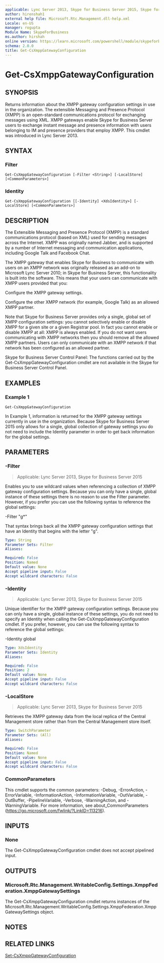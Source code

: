 ```yaml
---
applicable: Lync Server 2013, Skype for Business Server 2015, Skype for Business Server 2019
author: hirenshah1
external help file: Microsoft.Rtc.Management.dll-help.xml
Locale: en-US
manager: rogupta
Module Name: SkypeForBusiness
ms.author: hirshah
online version: https://learn.microsoft.com/powershell/module/skypeforbusiness/get-csxmppgatewayconfiguration
schema: 2.0.0
title: Get-CsXmppGatewayConfiguration
---
```


# Get-CsXmppGatewayConfiguration

## SYNOPSIS

Returns information about the XMPP gateway configuration settings in use in the organization.
The extensible Messaging and Presence Protocol (XMPP) is an open-standard communications protocol for exchanging messages using XML.
XMPP gateways enable Skype for Business Server users to exchange instant message and presence information with users belonging to IM and presence providers that employ XMPP.
This cmdlet was introduced in Lync Server 2013.



## SYNTAX

### Filter
```
Get-CsXmppGatewayConfiguration [-Filter <String>] [-LocalStore] [<CommonParameters>]
```

### Identity
```
Get-CsXmppGatewayConfiguration [[-Identity] <XdsIdentity>] [-LocalStore] [<CommonParameters>]
```

## DESCRIPTION

The Extensible Messaging and Presence Protocol (XMPP) is a standard communications protocol (based on XML) used for sending messages across the Internet.
XMPP was originally named Jabber, and is supported by a number of Internet messaging and communication applications, including Google Talk and Facebook Chat.

The XMPP gateway that enables Skype for Business to communicate with users on an XMPP network was originally released as an add-on to Microsoft Lync Server 2010; in Skype for Business Server, this functionality is built into the software.
This means that your users can communicate with XMPP users provided that you:

Configure the XMPP gateway settings.

Configure the other XMPP network (for example, Google Talk) as an allowed XMPP partner.

Note that Skype for Business Server provides only a single, global set of XMPP configuration settings: you cannot selectively enable or disable XMPP for a given site or a given Registrar pool.
In fact you cannot enable or disable XMPP at all: XMPP is always enabled.
If you do not want users communicating with XMPP networks then you should remove all the allowed XMPP partners.
Users can only communicate with an XMPP network if that network has been configured as an allowed partner.

Skype for Business Server Control Panel: The functions carried out by the Get-CsXmppGatewayConfiguration cmdlet are not available in the Skype for Business Server Control Panel.



## EXAMPLES

### Example 1
```
Get-CsXmppGatewayConfiguration
```

In Example 1, information is returned for the XMPP gateway settings currently in use in the organization.
Because Skype for Business Server 2015 only allows for a single, global collection of gateway settings you do not need to include the Identity parameter in order to get back information for the global settings.



## PARAMETERS

### -Filter

> Applicable: Lync Server 2013, Skype for Business Server 2015

Enables you to use wildcard values when referencing a collection of XMPP gateway configuration settings.
Because you can only have a single, global instance of these settings there is no reason to use the Filter parameter.
However, if you prefer you can use the following syntax to reference the global settings:

-Filter "g*"

That syntax brings back all the XMPP gateway configuration settings that have an Identity that begins with the letter "g".

```yaml
Type: String
Parameter Sets: Filter
Aliases:

Required: False
Position: Named
Default value: None
Accept pipeline input: False
Accept wildcard characters: False
```

### -Identity

> Applicable: Lync Server 2013, Skype for Business Server 2015

Unique identifier for the XMPP gateway configuration settings.
Because you can only have a single, global instance of these settings, you do not need to specify an Identity when calling the Get-CsXmppGatewayConfiguration cmdlet.
If you prefer, however, you can use the following syntax to reference the global settings:

-Identity global



```yaml
Type: XdsIdentity
Parameter Sets: Identity
Aliases:

Required: False
Position: 2
Default value: None
Accept pipeline input: False
Accept wildcard characters: False
```

### -LocalStore

> Applicable: Lync Server 2013, Skype for Business Server 2015

Retrieves the XMPP gateway data from the local replica of the Central Management store rather than from the Central Management store itself.

```yaml
Type: SwitchParameter
Parameter Sets: (All)
Aliases:

Required: False
Position: Named
Default value: None
Accept pipeline input: False
Accept wildcard characters: False
```

### CommonParameters
This cmdlet supports the common parameters: -Debug, -ErrorAction, -ErrorVariable, -InformationAction, -InformationVariable, -OutVariable, -OutBuffer, -PipelineVariable, -Verbose, -WarningAction, and -WarningVariable. For more information, see about_CommonParameters (https://go.microsoft.com/fwlink/?LinkID=113216).

## INPUTS

### None
The Get-CsXmppGatewayConfiguration cmdlet does not accept pipelined input.

## OUTPUTS

### Microsoft.Rtc.Management.WritableConfig.Settings.XmppFederation.XmppGatewaySettings
The Get-CsXmppGatewayConfiguration cmdlet returns instances of the Microsoft.Rtc.Management.WritableConfig.Settings.XmppFederation.XmppGatewaySettings object.

## NOTES

## RELATED LINKS

[Set-CsXmppGatewayConfiguration](Set-CsXmppGatewayConfiguration.md)
